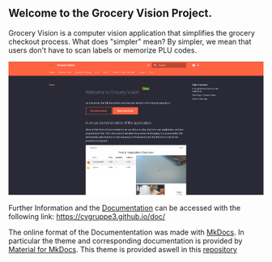 ## Welcome to the Grocery Vision Project. 
Grocery Vision is a computer vision application that simplifies the grocery checkout process.
What does "simpler" mean? By simpler, we mean that users don't have to scan labels or memorize PLU codes.

![Home](/Grocery_Vision_home.png)

Further Information and the [Documentation](https://cvgruppe3.github.io/doc/) can be accessed with the following link: 
https://cvgruppe3.github.io/doc/

The online format of the Documententation was made with [MkDocs](https://www.mkdocs.org/getting-started/).
In particular the theme and corresponding documentation is provided by [Material for MkDocs](https://squidfunk.github.io/mkdocs-material/).
This theme is provided aswell in this [repository](https://github.com/squidfunk/mkdocs-material)
